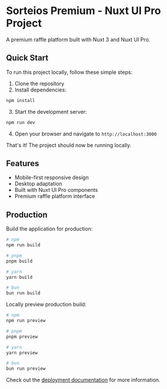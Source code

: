 # Sorteios Premium - Nuxt UI Pro Project

A premium raffle platform built with Nuxt 3 and Nuxt UI Pro.

## Quick Start

To run this project locally, follow these simple steps:

1. Clone the repository
2. Install dependencies:

```bash
npm install
```

3. Start the development server:

```bash
npm run dev
```

4. Open your browser and navigate to `http://localhost:3000`

That's it! The project should now be running locally.

## Features

- Mobile-first responsive design
- Desktop adaptation
- Built with Nuxt UI Pro components
- Premium raffle platform interface

## Production

Build the application for production:

```bash
# npm
npm run build

# pnpm
pnpm build

# yarn
yarn build

# bun
bun run build
```

Locally preview production build:

```bash
# npm
npm run preview

# pnpm
pnpm preview

# yarn
yarn preview

# bun
bun run preview
```

Check out the [deployment documentation](https://nuxt.com/docs/getting-started/deployment) for more information.

